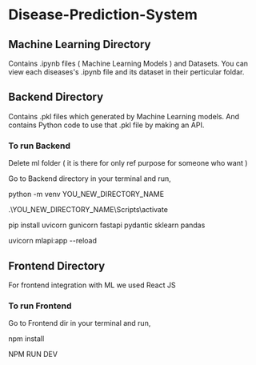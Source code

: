 # Disease-Prediction-System

## Machine Learning Directory
Contains .ipynb files ( Machine Learning Models ) and Datasets.
You can view each diseases's .ipynb file and its dataset in their perticular foldar.

## Backend Directory
Contains .pkl files which generated by Machine Learning models.
And contains Python code to use that .pkl file by making an API.

### To run Backend
Delete ml folder ( it is there for only ref purpose for someone who want )

Go to Backend directory in your terminal and run,

python -m venv YOU_NEW_DIRECTORY_NAME

.\YOU_NEW_DIRECTORY_NAME\Scripts\activate

pip install uvicorn gunicorn fastapi pydantic sklearn pandas
 
uvicorn mlapi:app --reload


## Frontend Directory
For frontend integration with ML we used React JS

### To run Frontend

Go to Frontend dir in your terminal and run,

npm install

NPM RUN DEV
